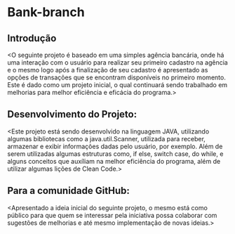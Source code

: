 # Bank-branch
## Introdução 
<O seguinte projeto é baseado em uma simples agência bancária, onde há uma interação com o usuário para realizar seu primeiro cadastro na agência e o mesmo logo após a finalização de seu cadastro é apresentado as opções de transações que se encontram disponíveis no primeiro momento. Este é dado como um projeto inicial, o qual continuará sendo trabalhado em melhorias para melhor eficiência e eficácia do programa.>

## Desenvolvimento do Projeto:
<Este projeto está sendo desenvolvido na linguagem JAVA, utilizando algumas bibliotecas como a java.util.Scanner, utilizada para receber, armazenar e exibir informações dadas pelo usuário, por exemplo. Além de serem utilizadas algumas estruturas como, if else, switch case, do while, e alguns conceitos que auxíliam na melhor eficiência do programa, além de utilizar algumas lições de Clean Code.>

## Para a comunidade GitHub: 
<Apresentado a ideia inicial do seguinte projeto, o mesmo está como público para que quem se interessar pela iniciativa possa colaborar com sugestões de melhorias e até mesmo implementação de novas ideias.>
